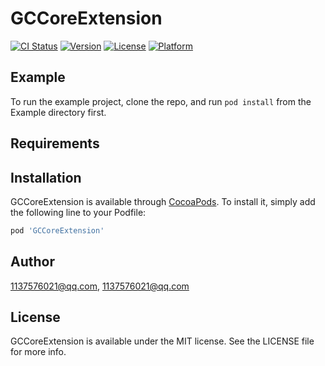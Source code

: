 # GCCoreExtension

[![CI Status](https://img.shields.io/travis/1137576021@qq.com/GCCoreExtension.svg?style=flat)](https://travis-ci.org/1137576021@qq.com/GCCoreExtension)
[![Version](https://img.shields.io/cocoapods/v/GCCoreExtension.svg?style=flat)](https://cocoapods.org/pods/GCCoreExtension)
[![License](https://img.shields.io/cocoapods/l/GCCoreExtension.svg?style=flat)](https://cocoapods.org/pods/GCCoreExtension)
[![Platform](https://img.shields.io/cocoapods/p/GCCoreExtension.svg?style=flat)](https://cocoapods.org/pods/GCCoreExtension)

## Example

To run the example project, clone the repo, and run `pod install` from the Example directory first.

## Requirements

## Installation

GCCoreExtension is available through [CocoaPods](https://cocoapods.org). To install
it, simply add the following line to your Podfile:

```ruby
pod 'GCCoreExtension'
```

## Author

1137576021@qq.com, 1137576021@qq.com

## License

GCCoreExtension is available under the MIT license. See the LICENSE file for more info.

